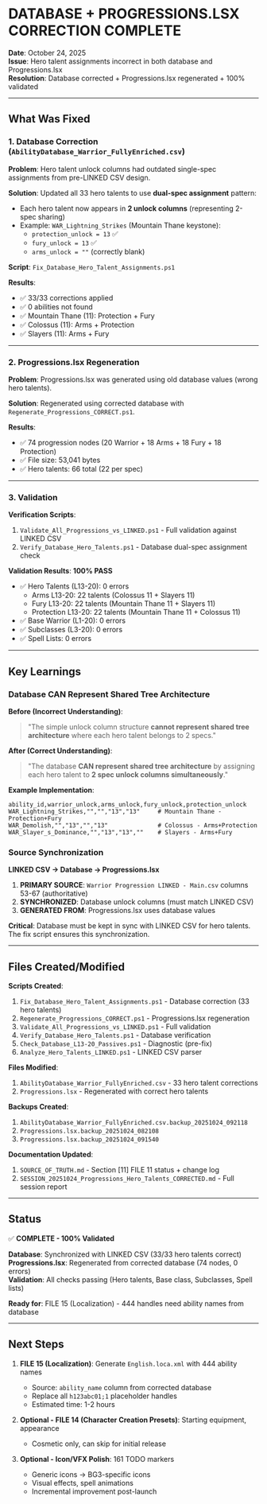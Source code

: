 # DATABASE + PROGRESSIONS.LSX CORRECTION COMPLETE

**Date**: October 24, 2025  
**Issue**: Hero talent assignments incorrect in both database and Progressions.lsx  
**Resolution**: Database corrected + Progressions.lsx regenerated + 100% validated

---

## What Was Fixed

### 1. Database Correction (`AbilityDatabase_Warrior_FullyEnriched.csv`)

**Problem**: Hero talent unlock columns had outdated single-spec assignments from pre-LINKED CSV design.

**Solution**: Updated all 33 hero talents to use **dual-spec assignment** pattern:
- Each hero talent now appears in **2 unlock columns** (representing 2-spec sharing)
- Example: `WAR_Lightning_Strikes` (Mountain Thane keystone):
  - `protection_unlock = 13` ✅
  - `fury_unlock = 13` ✅
  - `arms_unlock = ""` (correctly blank)

**Script**: `Fix_Database_Hero_Talent_Assignments.ps1`

**Results**:
- ✅ 33/33 corrections applied
- ✅ 0 abilities not found
- ✅ Mountain Thane (11): Protection + Fury
- ✅ Colossus (11): Arms + Protection
- ✅ Slayers (11): Arms + Fury

---

### 2. Progressions.lsx Regeneration

**Problem**: Progressions.lsx was generated using old database values (wrong hero talents).

**Solution**: Regenerated using corrected database with `Regenerate_Progressions_CORRECT.ps1`.

**Results**:
- ✅ 74 progression nodes (20 Warrior + 18 Arms + 18 Fury + 18 Protection)
- ✅ File size: 53,041 bytes
- ✅ Hero talents: 66 total (22 per spec)

---

### 3. Validation

**Verification Scripts**:
1. `Validate_All_Progressions_vs_LINKED.ps1` - Full validation against LINKED CSV
2. `Verify_Database_Hero_Talents.ps1` - Database dual-spec assignment check

**Validation Results**: **100% PASS**
- ✅ Hero Talents (L13-20): 0 errors
  - Arms L13-20: 22 talents (Colossus 11 + Slayers 11)
  - Fury L13-20: 22 talents (Mountain Thane 11 + Slayers 11)
  - Protection L13-20: 22 talents (Mountain Thane 11 + Colossus 11)
- ✅ Base Warrior (L1-20): 0 errors
- ✅ Subclasses (L3-20): 0 errors
- ✅ Spell Lists: 0 errors

---

## Key Learnings

### Database CAN Represent Shared Tree Architecture

**Before (Incorrect Understanding)**:
> "The simple unlock column structure **cannot represent shared tree architecture** where each hero talent belongs to 2 specs."

**After (Correct Understanding)**:
> "The database **CAN represent shared tree architecture** by assigning each hero talent to **2 spec unlock columns simultaneously**."

**Example Implementation**:
```csv
ability_id,warrior_unlock,arms_unlock,fury_unlock,protection_unlock
WAR_Lightning_Strikes,"","","13","13"     # Mountain Thane - Protection+Fury
WAR_Demolish,"","13","","13"              # Colossus - Arms+Protection
WAR_Slayer_s_Dominance,"","13","13",""    # Slayers - Arms+Fury
```

### Source Synchronization

**LINKED CSV → Database → Progressions.lsx**

1. **PRIMARY SOURCE**: `Warrior Progression LINKED - Main.csv` columns 53-67 (authoritative)
2. **SYNCHRONIZED**: Database unlock columns (must match LINKED CSV)
3. **GENERATED FROM**: Progressions.lsx uses database values

**Critical**: Database must be kept in sync with LINKED CSV for hero talents. The fix script ensures this synchronization.

---

## Files Created/Modified

**Scripts Created**:
1. `Fix_Database_Hero_Talent_Assignments.ps1` - Database correction (33 hero talents)
2. `Regenerate_Progressions_CORRECT.ps1` - Progressions.lsx regeneration
3. `Validate_All_Progressions_vs_LINKED.ps1` - Full validation
4. `Verify_Database_Hero_Talents.ps1` - Database verification
5. `Check_Database_L13-20_Passives.ps1` - Diagnostic (pre-fix)
6. `Analyze_Hero_Talents_LINKED.ps1` - LINKED CSV parser

**Files Modified**:
1. `AbilityDatabase_Warrior_FullyEnriched.csv` - 33 hero talent corrections
2. `Progressions.lsx` - Regenerated with correct hero talents

**Backups Created**:
1. `AbilityDatabase_Warrior_FullyEnriched.csv.backup_20251024_092118`
2. `Progressions.lsx.backup_20251024_082108`
3. `Progressions.lsx.backup_20251024_091540`

**Documentation Updated**:
1. `SOURCE_OF_TRUTH.md` - Section [11] FILE 11 status + change log
2. `SESSION_20251024_Progressions_Hero_Talents_CORRECTED.md` - Full session report

---

## Status

✅ **COMPLETE - 100% Validated**

**Database**: Synchronized with LINKED CSV (33/33 hero talents correct)  
**Progressions.lsx**: Regenerated from corrected database (74 nodes, 0 errors)  
**Validation**: All checks passing (Hero talents, Base class, Subclasses, Spell lists)

**Ready for**: FILE 15 (Localization) - 444 handles need ability names from database

---

## Next Steps

1. **FILE 15 (Localization)**: Generate `English.loca.xml` with 444 ability names
   - Source: `ability_name` column from corrected database
   - Replace all `h123abc01;1` placeholder handles
   - Estimated time: 1-2 hours

2. **Optional - FILE 14 (Character Creation Presets)**: Starting equipment, appearance
   - Cosmetic only, can skip for initial release

3. **Optional - Icon/VFX Polish**: 161 TODO markers
   - Generic icons → BG3-specific icons
   - Visual effects, spell animations
   - Incremental improvement post-launch
